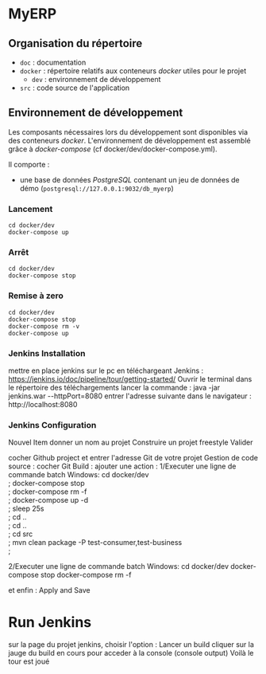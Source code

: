 # MyERP

## Organisation du répertoire

*   `doc` : documentation
*   `docker` : répertoire relatifs aux conteneurs _docker_ utiles pour le projet
    *   `dev` : environnement de développement
*   `src` : code source de l'application


## Environnement de développement

Les composants nécessaires lors du développement sont disponibles via des conteneurs _docker_.
L'environnement de développement est assemblé grâce à _docker-compose_
(cf docker/dev/docker-compose.yml).

Il comporte :

*   une base de données _PostgreSQL_ contenant un jeu de données de démo (`postgresql://127.0.0.1:9032/db_myerp`)



### Lancement

    cd docker/dev
    docker-compose up


### Arrêt

    cd docker/dev
    docker-compose stop


### Remise à zero

    cd docker/dev
    docker-compose stop
    docker-compose rm -v
    docker-compose up


### Jenkins Installation
mettre en place jenkins sur le pc en 
téléchargeant Jenkins : https://jenkins.io/doc/pipeline/tour/getting-started/
Ouvrir le terminal dans le répertoire des téléchargements
lancer la commande :
java -jar jenkins.war --httpPort=8080
entrer l'adresse suivante dans le navigateur : 
http://localhost:8080

### Jenkins Configuration
Nouvel Item
donner un nom au projet
Construire un projet freestyle
Valider

cocher Github project et entrer l'adresse Git de votre projet
Gestion de code source : cocher Git
Build : ajouter une action :
1/Executer une ligne de commande batch Windows:
   cd docker/dev <br/>;
   docker-compose stop <br/>;
   docker-compose rm -f <br/>;
   docker-compose up -d <br/>;
   sleep 25s <br/>;
   cd .. <br/>;
   cd .. <br/>;
   cd src <br/>;
   mvn clean package -P test-consumer,test-business <br/>;

2/Executer une ligne de commande batch Windows:
   cd docker/dev
   docker-compose stop
   docker-compose rm -f

et enfin : Apply and Save
   
# Run Jenkins
sur la page du projet jenkins, choisir l'option : Lancer un build
cliquer sur la jauge du build en cours pour acceder à la console (console output)
Voilà le tour est joué
